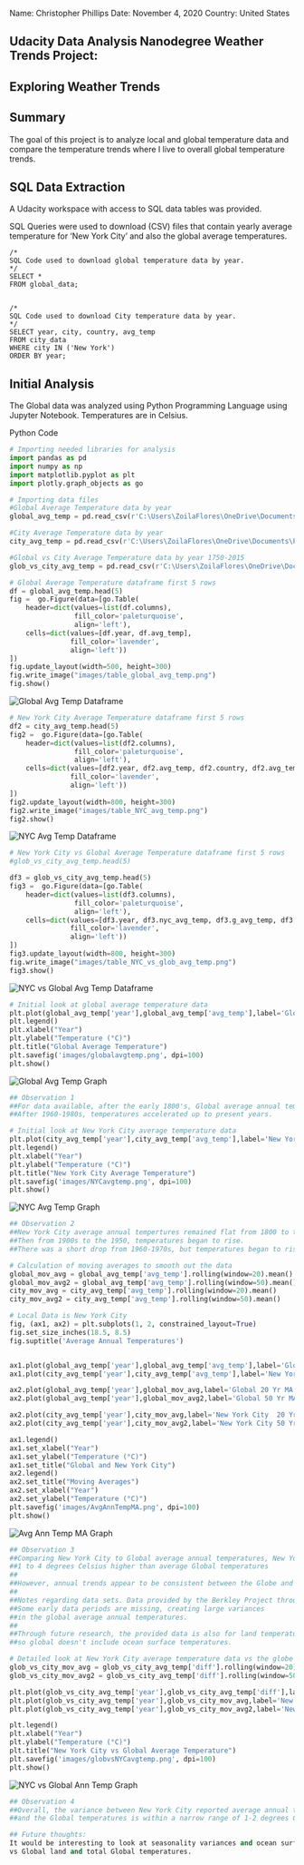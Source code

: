 Name: Christopher Phillips
Date: November 4, 2020
Country: United States


## Udacity Data Analysis Nanodegree Weather Trends Project:


## Exploring Weather Trends

## Summary
The goal of this project is to analyze local and global temperature data and compare the temperature trends where I live to overall global temperature trends.


## SQL Data Extraction

A Udacity workspace with access to SQL data tables was provided.

SQL Queries were used to download (CSV) files that contain yearly average temperature for ‘New York City’ and also the global average temperatures.

```
/*
SQL Code used to download global temperature data by year.
*/
SELECT *
FROM global_data;


/*
SQL Code used to download City temperature data by year.
*/
SELECT year, city, country, avg_temp
FROM city_data
WHERE city IN ('New York')
ORDER BY year;
```


## Initial Analysis

The Global data was analyzed using Python Programming Language using Jupyter Notebook. Temperatures are in Celsius.

Python Code


```python
# Importing needed libraries for analysis
import pandas as pd
import numpy as np
import matplotlib.pyplot as plt
import plotly.graph_objects as go

```


```python
# Importing data files
#Global Average Temperature data by year
global_avg_temp = pd.read_csv(r'C:\Users\ZoilaFlores\OneDrive\Documents\Programming\Python\weather_analysis\global_results.csv')

#City Average Temperature data by year
city_avg_temp = pd.read_csv(r'C:\Users\ZoilaFlores\OneDrive\Documents\Programming\Python\weather_analysis\New_York_results.csv')

#Global vs City Average Temperature data by year 1750-2015
glob_vs_city_avg_temp = pd.read_csv(r'C:\Users\ZoilaFlores\OneDrive\Documents\Programming\Python\weather_analysis\New_York_vs_global_results.csv')
```


```python
# Global Average Temperature dataframe first 5 rows
df = global_avg_temp.head(5)
fig =  go.Figure(data=[go.Table(
    header=dict(values=list(df.columns),
                fill_color='paleturquoise',
                align='left'),
    cells=dict(values=[df.year, df.avg_temp],
               fill_color='lavender',
               align='left'))
])
fig.update_layout(width=500, height=300)
fig.write_image("images/table_global_avg_temp.png")
fig.show()
```


![Global Avg Temp Dataframe](https://github.com/cphillips103/weather-exploration/blob/main/images/table_global_avg_temp.png)


```python
# New York City Average Temperature dataframe first 5 rows
df2 = city_avg_temp.head(5)
fig2 =  go.Figure(data=[go.Table(
    header=dict(values=list(df2.columns),
                fill_color='paleturquoise',
                align='left'),
    cells=dict(values=[df2.year, df2.avg_temp, df2.country, df2.avg_temp],
               fill_color='lavender',
               align='left'))
])
fig2.update_layout(width=800, height=300)
fig2.write_image("images/table_NYC_avg_temp.png")
fig2.show()
```


![NYC Avg Temp Dataframe](https://github.com/cphillips103/weather-exploration/blob/main/images/table_NYC_avg_temp.png)


```python
# New York City vs Global Average Temperature dataframe first 5 rows
#glob_vs_city_avg_temp.head(5)

df3 = glob_vs_city_avg_temp.head(5)
fig3 =  go.Figure(data=[go.Table(
    header=dict(values=list(df3.columns),
                fill_color='paleturquoise',
                align='left'),
    cells=dict(values=[df3.year, df3.nyc_avg_temp, df3.g_avg_temp, df3['diff']],
               fill_color='lavender',
               align='left'))
])
fig3.update_layout(width=800, height=300)
fig.write_image("images/table_NYC_vs_glob_avg_temp.png")
fig3.show()
```


![NYC vs Global Avg Temp Dataframe](https://github.com/cphillips103/weather-exploration/blob/main/images/table_NYC_vs_glob_avg_temp.png)


```python
# Initial look at global average temperature data
plt.plot(global_avg_temp['year'],global_avg_temp['avg_temp'],label='Global',color='lightcoral')
plt.legend()
plt.xlabel("Year")
plt.ylabel("Temperature (°C)") 
plt.title("Global Average Temperature")
plt.savefig('images/globalavgtemp.png', dpi=100)
plt.show()
```


![Global Avg Temp Graph](https://github.com/cphillips103/weather-exploration/blob/main/images/globalavgtemp.png)


```python
## Observation 1
##For data available, after the early 1800's, Global average annual temperatures began to slowly rise.
##After 1960-1980s, temperatures accelerated up to present years.
```


```python
# Initial look at New York City average temperature data
plt.plot(city_avg_temp['year'],city_avg_temp['avg_temp'],label='New York City', color='#4b0082')
plt.legend()
plt.xlabel("Year")
plt.ylabel("Temperature (°C)") 
plt.title("New York City Average Temperature")
plt.savefig('images/NYCavgtemp.png', dpi=100)
plt.show()
```


![NYC Avg Temp Graph](https://github.com/cphillips103/weather-exploration/blob/main/images/NYCavgtemp.png)


```python
## Observation 2
##New York City average annual tempertures remained flat from 1800 to the early 1900s.
##Then from 1900s to the 1950, temperatures began to rise.
##There was a short drop from 1960-1970s, but temperatures began to rise again up through today.
```


```python
# Calculation of moving averages to smooth out the data
global_mov_avg = global_avg_temp['avg_temp'].rolling(window=20).mean()
global_mov_avg2 = global_avg_temp['avg_temp'].rolling(window=50).mean()
city_mov_avg = city_avg_temp['avg_temp'].rolling(window=20).mean()
city_mov_avg2 = city_avg_temp['avg_temp'].rolling(window=50).mean()
```


```python
# Local Data is New York City
fig, (ax1, ax2) = plt.subplots(1, 2, constrained_layout=True)
fig.set_size_inches(18.5, 8.5)
fig.suptitle('Average Annual Temperatures')


ax1.plot(global_avg_temp['year'],global_avg_temp['avg_temp'],label='Global',color='lightcoral')
ax1.plot(city_avg_temp['year'],city_avg_temp['avg_temp'],label='New York City', color='#4b0082')

ax2.plot(global_avg_temp['year'],global_mov_avg,label='Global 20 Yr MA')
ax2.plot(global_avg_temp['year'],global_mov_avg2,label='Global 50 Yr MA')

ax2.plot(city_avg_temp['year'],city_mov_avg,label='New York City  20 Yr MA')
ax2.plot(city_avg_temp['year'],city_mov_avg2,label='New York City 50 Yr MA')

ax1.legend()
ax1.set_xlabel("Year")
ax1.set_ylabel("Temperature (°C)") 
ax1.set_title("Global and New York City")
ax2.legend()
ax2.set_title("Moving Averages")
ax2.set_xlabel("Year")
ax2.set_ylabel("Temperature (°C)") 
plt.savefig('images/AvgAnnTempMA.png', dpi=100)
plt.show()
```


![Avg Ann Temp MA Graph](https://github.com/cphillips103/weather-exploration/blob/main/images/AvgAnnTempMA.png)


```python
## Observation 3
##Comparing New York City to Global average annual temperatures, New York City is on average
##1 to 4 degrees Celsius higher than average Global temperatures
##
##However, annual trends appear to be consistent between the Globe and New York City.
##
##Notes regarding data sets. Data provided by the Berkley Project through Kaggle.
##Some early data periods are missing, creating large variances
##in the global average annual temperatures.
##
##Through future research, the provided data is also for land temperatures only,
##so global doesn't include ocean surface temperatures.
```


```python
# Detailed look at New York City average temperature data vs the globe
glob_vs_city_mov_avg = glob_vs_city_avg_temp['diff'].rolling(window=20).mean()
glob_vs_city_mov_avg2 = glob_vs_city_avg_temp['diff'].rolling(window=50).mean()

plt.plot(glob_vs_city_avg_temp['year'],glob_vs_city_avg_temp['diff'],label='New York City vs Global', color='#4b0082')
plt.plot(glob_vs_city_avg_temp['year'],glob_vs_city_mov_avg,label='New York City vs Global 20 Yr MA', color='lightcoral')
plt.plot(glob_vs_city_avg_temp['year'],glob_vs_city_mov_avg2,label='New York City vs Global 50 Yr MA', color='blue')

plt.legend()
plt.xlabel("Year")
plt.ylabel("Temperature (°C)") 
plt.title("New York City vs Global Average Temperature")
plt.savefig('images/globvsNYCavgtemp.png', dpi=100)
plt.show()
```


![NYC vs Global Ann Temp Graph](https://github.com/cphillips103/weather-exploration/blob/main/images/globvsNYCavgtemp.png)


```python
## Observation 4
##Overall, the variance between New York City reported average annual temperatures
##and the Global temperatures is within a narrow range of 1-2 degrees Celsius.
```


```python
## Future thoughts:
It would be interesting to look at seasonality variances and ocean surface temperatures
vs Global land and total Global temperatures.
```